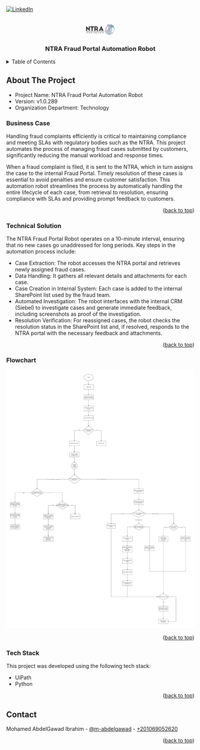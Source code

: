 <a name="readme-top"></a>

[![LinkedIn][linkedin-shield]][linkedin-url]



<!-- PROJECT LOGO -->
<br />
<div align="center">
  <img src="readme_files/logo.png" alt="Logo" width="80">
  <h3 align="center">NTRA Fraud Portal Automation Robot</h3>
</div>



<!-- TABLE OF CONTENTS -->
<details>
  <summary>Table of Contents</summary>
  <ol>
    <li>
      <a href="#about-the-project">About The Project</a>
      <ul>
        <li><a href="#business-case">Business Case</a></li>
        <li><a href="#technical-solution">Technical Solution</a></li>
        <li><a href="#flowchart">Flowchart</a></li>
        <li><a href="#tech-stack">Tech Stack</a></li>
      </ul>
    </li>
    <li><a href="#contact">Contact</a></li>
  </ol>
</details>



<!-- ABOUT THE PROJECT -->
## About The Project

* Project Name: NTRA Fraud Portal Automation Robot
* Version: v1.0.289
* Organization Department: Technology


### Business Case


Handling fraud complaints efficiently is critical to maintaining compliance and meeting SLAs with regulatory bodies such as the NTRA. This project automates the process of managing fraud cases submitted by customers, significantly reducing the manual workload and response times.

When a fraud complaint is filed, it is sent to the NTRA, which in turn assigns the case to the internal Fraud Portal. Timely resolution of these cases is essential to avoid penalties and ensure customer satisfaction. This automation robot streamlines the process by automatically handling the entire lifecycle of each case, from retrieval to resolution, ensuring compliance with SLAs and providing prompt feedback to customers.
<p align="right">(<a href="#readme-top">back to top</a>)</p>


### Technical Solution

The NTRA Fraud Portal Robot operates on a 10-minute interval, ensuring that no new cases go unaddressed for long periods. Key steps in the automation process include:

* Case Extraction: The robot accesses the NTRA portal and retrieves newly assigned fraud cases.
* Data Handling: It gathers all relevant details and attachments for each case.
* Case Creation in Internal System: Each case is added to the internal SharePoint list used by the fraud team.
* Automated Investigation: The robot interfaces with the internal CRM (Siebel) to investigate cases and generate immediate feedback, including screenshots as proof of the investigation.
* Resolution Verification: For reassigned cases, the robot checks the resolution status in the SharePoint list and, if resolved, responds to the NTRA portal with the necessary feedback and attachments.

<p align="right">(<a href="#readme-top">back to top</a>)</p>

### Flowchart

<img src="readme_files/flowchart.jpg">

<p align="right">(<a href="#readme-top">back to top</a>)</p>

### Tech Stack

This project was developed using the following tech stack:

* UiPath
* Python

<p align="right">(<a href="#readme-top">back to top</a>)</p>

<!-- CONTACT -->
## Contact

Mohamed AbdelGawad Ibrahim - [@m-abdelgawad](https://www.linkedin.com/in/m-abdelgawad/) - <a href="tel:+201069052620">+201069052620</a>

<p align="right">(<a href="#readme-top">back to top</a>)</p>


<!-- MARKDOWN LINKS & IMAGES -->
[linkedin-shield]: https://img.shields.io/badge/-LinkedIn-black.svg?style=for-the-badge&logo=linkedin&colorB=555
[linkedin-url]: https://www.linkedin.com/in/m-abdelgawad/
